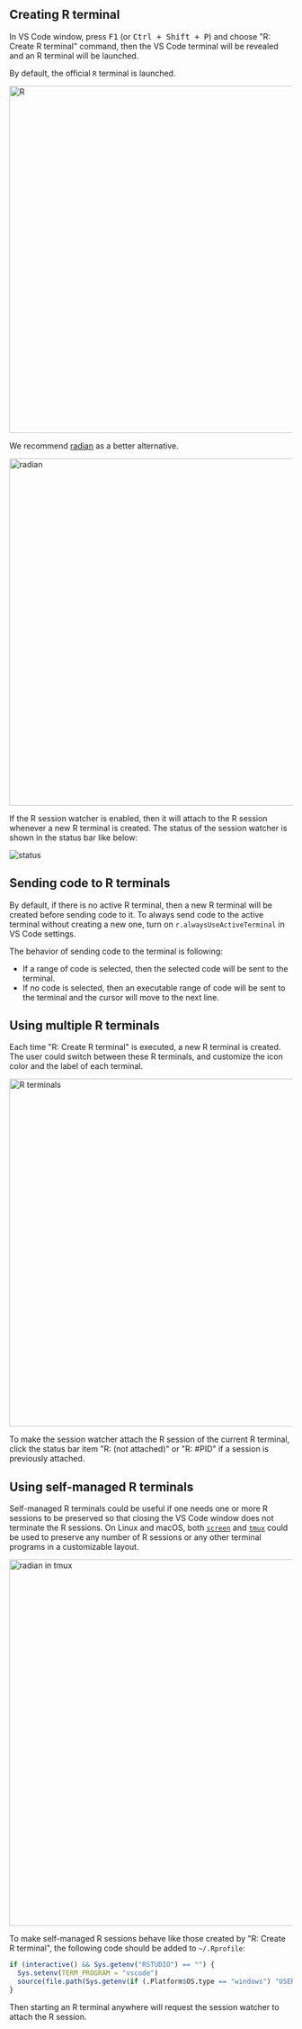 ## Creating R terminal

In VS Code window, press <kbd>F1</kbd> (or <kbd>Ctrl + Shift + P</kbd>) and choose "R: Create R terminal" command, then the VS Code terminal will be revealed and an R terminal will be launched.

By default, the official `R` terminal is launched.

<img width="617" alt="R" src="https://user-images.githubusercontent.com/4662568/122424170-156c7800-cfc1-11eb-8e5d-748e63022440.png">

We recommend [radian](https://github.com/randy3k/radian) as a better alternative.

<img width="617" alt="radian" src="https://user-images.githubusercontent.com/4662568/122424434-4d73bb00-cfc1-11eb-9141-c0fb6561a068.png">

If the R session watcher is enabled, then it will attach to the R session whenever a new R terminal is created. The status of the session watcher is shown in the status bar like below:

![status](https://github.com/Ikuyadeu/vscode-R/blob/master/images/RStatusBarItem.png)

## Sending code to R terminals

By default, if there is no active R terminal, then a new R terminal will be created before sending code to it. To always send code to the active terminal without creating a new one, turn on `r.alwaysUseActiveTerminal` in VS Code settings.

The behavior of sending code to the terminal is following:

* If a range of code is selected, then the selected code will be sent to the terminal.
* If no code is selected, then an executable range of code will be sent to the terminal and the cursor will move to the next line.

## Using multiple R terminals

Each time "R: Create R terminal" is executed, a new R terminal is created. The user could switch between these R terminals, and customize the icon color and the label of each terminal.

<img width="618" alt="R terminals" src="https://user-images.githubusercontent.com/4662568/122424572-67ad9900-cfc1-11eb-9448-9bf9413b06c3.png">

To make the session watcher attach the R session of the current R terminal, click the status bar item "R: (not attached)" or "R: #PID" if a session is previously attached.

## Using self-managed R terminals

Self-managed R terminals could be useful if one needs one or more R sessions to be preserved so that closing the VS Code window does not  terminate the R sessions. On Linux and macOS, both [`screen`](https://www.gnu.org/software/screen/) and [`tmux`](https://github.com/tmux/tmux/wiki) could be used to preserve any number of R sessions or any other terminal programs in a customizable layout.

<img width="651" alt="radian in tmux" src="https://user-images.githubusercontent.com/4662568/122424856-9f1c4580-cfc1-11eb-8825-a4ad2b2c9251.png">

To make self-managed R sessions behave like those created by "R: Create R terminal", the following code should be added to `~/.Rprofile`:

```r
if (interactive() && Sys.getenv("RSTUDIO") == "") {
  Sys.setenv(TERM_PROGRAM = "vscode")
  source(file.path(Sys.getenv(if (.Platform$OS.type == "windows") "USERPROFILE" else "HOME"), ".vscode-R", "init.R"))
}
```

Then starting an R terminal anywhere will request the session watcher to attach the R session.